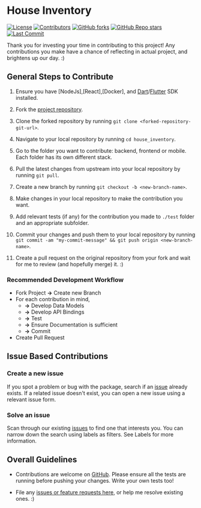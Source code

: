 # House Inventory

[![License](https://img.shields.io/github/license/dhi13man/nordigen_integration)](https://github.com/DevGrowth/house_inventory/blob/main/LICENSE)
[![Contributors](https://img.shields.io/github/contributors-anon/DevGrowth/house_inventory?style=flat)](https://github.com/DevGrowth/house_inventory/graphs/contributors)
[![GitHub forks](https://img.shields.io/github/forks/DevGrowth/house_inventory?style=social)](https://github.com/DevGrowth/house_inventory/network/members)
[![GitHub Repo stars](https://img.shields.io/github/stars/DevGrowth/house_inventory?style=social)](https://github.com/DevGrowth/house_inventory)
[![Last Commit](https://img.shields.io/github/last-commit/DevGrowth/house_inventory)](https://github.com/DevGrowth/house_inventory/commits/main)

Thank you for investing your time in contributing to this project! Any contributions you make have a chance of reflecting in actual project, and brightens up our day. :)

## General Steps to Contribute

1. Ensure you have [NodeJs],[React],[Docker], and [Dart](https://dart.dev/get-dart)/[Flutter](https://flutter.dev/docs/get-started/install) SDK installed.

2. Fork the [project repository](https://github.com/DevGrowth/house_inventory).

3. Clone the forked repository by running `git clone <forked-repository-git-url>`.

4. Navigate to your local repository by running `cd house_inventory`.

5. Go to the folder you want to contribute: backend, frontend or mobile. Each folder has its own different stack.

6. Pull the latest changes from upstream into your local repository by running `git pull`.

7. Create a new branch by running `git checkout -b <new-branch-name>`.

8. Make changes in your local repository to make the contribution you want.

9. Add relevant tests (if any) for the contribution you made to `./test` folder and an appropriate subfolder.

10. Commit your changes and push them to your local repository by running `git commit -am "my-commit-message" && git push origin <new-branch-name>`.

11. Create a pull request on the original repository from your fork and wait for me to review (and hopefully merge) it. :)

### Recommended Development Workflow

- Fork Project **->** Create new Branch
- For each contribution in mind,
  - **->** Develop Data Models
  - **->** Develop API Bindings
  - **->** Test
  - **->** Ensure Documentation is sufficient
  - **->** Commit
- Create Pull Request

## Issue Based Contributions

### Create a new issue

If you spot a problem or bug with the package, search if an [issue](https://github.com/DevGrowth/house_inventory/issues) already exists. If a related issue doesn't exist, you can open a new issue using a relevant issue form.

### Solve an issue

Scan through our existing [issues](https://github.com/DevGrowth/house_inventory/issues) to find one that interests you. You can narrow down the search using labels as filters. See Labels for more information.

## Overall Guidelines

- Contributions are welcome on [GitHub](https://github.com/DevGrowth/house_inventory/). Please ensure all the tests are running before pushing your changes. Write your own tests too!

- File any [issues or feature requests here,](https://github.com/DevGrowth/house_inventory/issues) or help me resolve existing ones. :)
